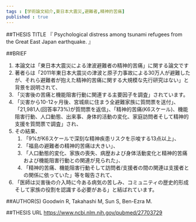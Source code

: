 ```yaml
--- 
tags : [学術論文紹介,東日本大震災,避難者,精神的苦痛] 
published : true
---
```


##THESIS TITLE
『
Psychological distress among tsunami refugees from the Great East Japan earthquake.
』
  
##BRIEF
1. 本論文は「東日本大震災による津波避難者の精神的苦痛」に関する論文です
1. 著者らは「2011年東日本大震災の津波と原子力事故による30万人が避難したが、それら避難者が抱えた精神的苦痛に関する大規模な先行研究はない」と背景を説明されて、
1. 「災害後の苦痛と機能阻害行動に関連する主要因子を調査」されています。
1. 「災害から10-12ヶ月後、宮城県に住まう全避難家族に質問票を送付」、「21,981人(回答率73%)が質問票を返信」、「精神的苦痛(K6スケール)、機能阻害行動、人口動態、出来事、身体的活動の変化、家庭訪問者そして精神的支援を質問票で調査」され、
1. その結果、
	1. 「9%がK6スケールで深刻な精神疾患リスクを示唆する13点以上」、 
	1. 「福島の避難者の精神的苦痛は大きい」、
	1. 「人口動態的変化、家族の喪失、病歴および身体活動変化と精神的苦痛および機能阻害行動との関連が見られた」、
	1. 「精神的苦痛、機能阻害行動そして訪問者/支援者の間の関連は支援者との関係に依っていた」等を報告されて、
1. 「医師は災害後の介入時に今ある病気の苦しみ、コミュニティの歴史的形成そして家族の役割を認識する必要がある」と結ばれています。 

	





##AUTHOR(S)
Goodwin R, Takahashi M, Sun S, Ben-Ezra M.

##THESIS URL
[
https://www.ncbi.nlm.nih.gov/pubmed/27703729
](
https://www.ncbi.nlm.nih.gov/pubmed/27703729
)